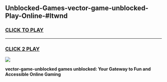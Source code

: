 
## Unblocked-Games-vector-game-unblocked-Play-Online-#ltwnd
<h3>
<a href="https://premium.freeplayer.one?title=vector-game-unblocked&ref=27F">CLICK TO PLAY</a></h3>
<hr>

<h3>
<a href="https://premium.freeplayer.one?title=vector-game-unblocked&ref=27F">CLICK 2 PLAY</a>
  
</h3>

<a href="https://premium.freeplayer.one?title=vector-game-unblocked&ref=27F"><img src="https://clearcache.store/games.png"></a>


**vector-game-unblocked games unblocked: Your Gateway to Fun and Accessible Online Gaming**
